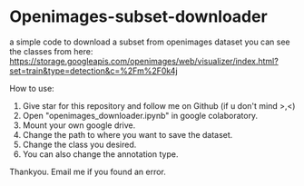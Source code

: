 # Openimages-subset-downloader
a simple code to download a subset from openimages dataset
you can see the classes from here: 
https://storage.googleapis.com/openimages/web/visualizer/index.html?set=train&type=detection&c=%2Fm%2F0k4j

How to use: 
1. Give star for this repository and follow me on Github (if u don't mind >,<)
2. Open "openimages_downloader.ipynb" in google colaboratory.
3. Mount your own google drive.
4. Change the path to where you want to save the dataset.
5. Change the class you desired.
6. You can also change the annotation type. 

Thankyou.
Email me if you found an error.


